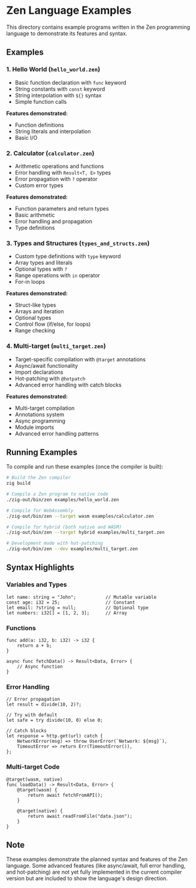 # Zen Language Examples

This directory contains example programs written in the Zen programming language to demonstrate its features and syntax.

## Examples

### 1. Hello World (`hello_world.zen`)
- Basic function declaration with `func` keyword
- String constants with `const` keyword
- String interpolation with `${}` syntax
- Simple function calls

**Features demonstrated:**
- Function definitions
- String literals and interpolation
- Basic I/O

### 2. Calculator (`calculator.zen`)
- Arithmetic operations and functions
- Error handling with `Result<T, E>` types
- Error propagation with `?` operator
- Custom error types

**Features demonstrated:**
- Function parameters and return types
- Basic arithmetic
- Error handling and propagation
- Type definitions

### 3. Types and Structures (`types_and_structs.zen`)
- Custom type definitions with `type` keyword
- Array types and literals
- Optional types with `?`
- Range operations with `in` operator
- For-in loops

**Features demonstrated:**
- Struct-like types
- Arrays and iteration
- Optional types
- Control flow (if/else, for loops)
- Range checking

### 4. Multi-target (`multi_target.zen`)
- Target-specific compilation with `@target` annotations
- Async/await functionality
- Import declarations
- Hot-patching with `@hotpatch`
- Advanced error handling with catch blocks

**Features demonstrated:**
- Multi-target compilation
- Annotations system
- Async programming
- Module imports
- Advanced error handling patterns

## Running Examples

To compile and run these examples (once the compiler is built):

```bash
# Build the Zen compiler
zig build

# Compile a Zen program to native code
./zig-out/bin/zen examples/hello_world.zen

# Compile for WebAssembly
./zig-out/bin/zen --target wasm examples/calculator.zen

# Compile for hybrid (both native and WASM)
./zig-out/bin/zen --target hybrid examples/multi_target.zen

# Development mode with hot-patching
./zig-out/bin/zen --dev examples/multi_target.zen
```

## Syntax Highlights

### Variables and Types
```zen
let name: string = "John";           // Mutable variable
const age: i32 = 25;                 // Constant
let email: ?string = null;           // Optional type
let numbers: i32[] = [1, 2, 3];      // Array
```

### Functions
```zen
func add(a: i32, b: i32) -> i32 {
    return a + b;
}

async func fetchData() -> Result<Data, Error> {
    // Async function
}
```

### Error Handling
```zen
// Error propagation
let result = divide(10, 2)?;

// Try with default
let safe = try divide(10, 0) else 0;

// Catch blocks
let response = http.get(url) catch {
    NetworkError(msg) => throw UserError(`Network: ${msg}`),
    TimeoutError => return Err(TimeoutError()),
};
```

### Multi-target Code
```zen
@target(wasm, native)
func loadData() -> Result<Data, Error> {
    @target(wasm) {
        return await fetchFromAPI();
    }
    
    @target(native) {
        return await readFromFile("data.json");
    }
}
```

## Note

These examples demonstrate the planned syntax and features of the Zen language. Some advanced features (like async/await, full error handling, and hot-patching) are not yet fully implemented in the current compiler version but are included to show the language's design direction.
